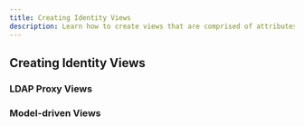 ```yaml
---
title: Creating Identity Views
description: Learn how to create views that are comprised of attributes from one or more identity data sources. 
---
```


## Creating Identity Views

### LDAP Proxy Views

### Model-driven Views


